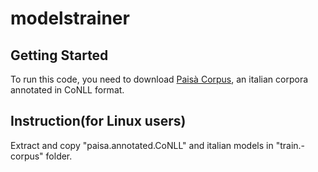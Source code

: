# modelstrainer

## Getting Started
To run this code, you need to download [Paisà Corpus](http://www.corpusitaliano.it), an italian corpora annotated in CoNLL format.

## Instruction(for Linux users)  
Extract and copy "paisa.annotated.CoNLL" and italian models in "train.-corpus" folder.


